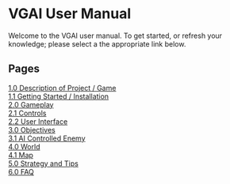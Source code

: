 # VGAI User Manual 

Welcome to the VGAI user manual. To get started, or refresh your knowledge; please select a the appropriate link below.


## Pages
[1.0 Description of Project / Game](https://github.com/krusesw/SeniorDesign/blob/master/13%20-%20User%20Documentation%20Game%20Manual/Manual%20Pages/manualDescription.md)\
[1.1 Getting Started / Installation](https://github.com/krusesw/SeniorDesign/blob/master/13%20-%20User%20Documentation%20Game%20Manual/Manual%20Pages/manualGettingStarted.md)\
[2.0 Gameplay](https://github.com/krusesw/SeniorDesign/blob/master/13%20-%20User%20Documentation%20Game%20Manual/Manual%20Pages/manualGameplay.md)\
[2.1 Controls](https://github.com/krusesw/SeniorDesign/blob/master/13%20-%20User%20Documentation%20Game%20Manual/Manual%20Pages/manualControls.md)\
[2.2 User Interface](https://github.com/krusesw/SeniorDesign/blob/master/13%20-%20User%20Documentation%20Game%20Manual/Manual%20Pages/manualUI.md)\
[3.0 Objectives](https://github.com/krusesw/SeniorDesign/blob/master/13%20-%20User%20Documentation%20Game%20Manual/Manual%20Pages/manualObjectives.md)\
[3.1 AI Controlled Enemy](https://github.com/krusesw/SeniorDesign/blob/master/13%20-%20User%20Documentation%20Game%20Manual/Manual%20Pages/AIControlledEnemy.md)\
[4.0 World](https://github.com/krusesw/SeniorDesign/blob/master/13%20-%20User%20Documentation%20Game%20Manual/Manual%20Pages/manualWorld.md)\
[4.1 Map](https://github.com/krusesw/SeniorDesign/blob/master/13%20-%20User%20Documentation%20Game%20Manual/Manual%20Pages/manualMap.md)\
[5.0 Strategy and Tips](https://github.com/krusesw/SeniorDesign/blob/master/13%20-%20User%20Documentation%20Game%20Manual/Manual%20Pages/manualStrategy.md)\
[6.0 FAQ](https://github.com/krusesw/SeniorDesign/blob/master/13%20-%20User%20Documentation%20Game%20Manual/Manual%20Pages/manualFAQ.md)
 
